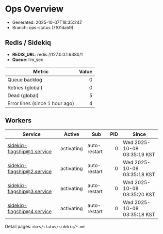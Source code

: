 # Ops Overview

- Generated: 2025-10-07T18:35:24Z
- Branch: ops-status (7f01dab9)

## Redis / Sidekiq
- **REDIS_URL**: redis://127.0.0.1:6380/1
- **Queue**: llm_seo

| Metric | Value |
|---|---:|
| Queue backlog | 0 |
| Retries (global) | 0 |
| Dead (global) | 5 |
| Error lines (since 1 hour ago) | 4 |

## Workers
| Service | Active | Sub | PID | Since |
|---|---|---|---:|---|
| sidekiq-flagship@1.service | activating | auto-restart | 0 | Wed 2025-10-08 03:35:19 KST |
| sidekiq-flagship@2.service | activating | auto-restart | 0 | Wed 2025-10-08 03:35:18 KST |
| sidekiq-flagship@3.service | activating | auto-restart | 0 | Wed 2025-10-08 03:35:20 KST |
| sidekiq-flagship@4.service | activating | auto-restart | 0 | Wed 2025-10-08 03:35:18 KST |

Detail pages: `docs/status/sidekiq/*.md`
